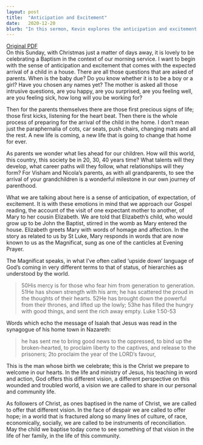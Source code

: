 ```yaml
---
layout: post
title:  "Anticipation and Excitement"
date:   2020-12-20
blurb: "In this sermon, Kevin explores the anticipation and excitement that comes with the expected arrival of a child, drawing parallels with the anticipation of Christmas and the birth of Jesus. He reflects on the Magnificat and its message of God's mercy and the overturning of worldly hierarchies. He calls on the congregation to offer a different vision in the face of despair and division, to be instruments of reconciliation."
---
```

[Original PDF](/assets/pdf/advent42020.pdf)    
On this Sunday, with Christmas just a matter of days away, it is lovely to be celebrating a Baptism in the context of our morning service. I want to begin with the sense of anticipation and excitement that comes with the expected arrival of a child in a house. There are all those questions that are asked of parents. When is the baby due? Do you know whether it is to be a boy or a girl? Have you chosen any names yet? The mother is asked all those intrusive questions, are you happy, are you surprised, are you feeling well, are you feeling sick, how long will you be working for?

Then for the parents themselves there are those first precious signs of life; those first kicks, listening for the heart beat. Then there is the whole process of preparing for the arrival of the child in the home. I don’t mean just the paraphernalia of cots, car seats, push chairs, changing mats and all the rest. A new life is coming, a new life that is going to change that home for ever.

As parents we wonder what lies ahead for our children. How will this world, this country, this society be in 20, 30, 40 years time? What talents will they develop, what career paths will they follow, what relationships will they form? For Visham and Nicola’s parents, as with all grandparents, to see the arrival of your grandchildren is a wonderful milestone in our own journey of parenthood.

What we are talking about here is a sense of anticipation, of expectation, of excitement. It is with these emotions in mind that we approach our Gospel reading, the account of the visit of one expectant mother to another, of Mary to her cousin Elizabeth. We are told that Elizabeth’s child, who would grow up to be John the Baptist, stirred in the womb as Mary entered the house. Elizabeth greets Mary with words of homage and affection. In the story as related to us by St Luke, Mary responds in words that are now known to us as the Magnificat, sung as one of the canticles at Evening Prayer.

The Magnificat speaks, in what I’ve often called ‘upside down’ language of God’s coming in very different terms to that of status, of hierarchies as understood by the world.

> 50His mercy is for those who fear him
from generation to generation.
51He has shown strength with his arm;
he has scattered the proud in the thoughts of their hearts.
52He has brought down the powerful from their thrones,
and lifted up the lowly;
53he has filled the hungry with good things,
and sent the rich away empty. Luke 1:50-53

Words which echo the message of Isaiah that Jesus was read in the synagogue of his home town in Nazareth:

> he has sent me to bring good news to the oppressed,
to bind up the broken-hearted,
to proclaim liberty to the captives,
and release to the prisoners;
2to proclaim the year of the LORD’s favour,

This is the man whose birth we celebrate; this is the Christ we prepare to welcome in our hearts. In the life and ministry of Jesus, his teaching in word and action, God offers this different vision, a different perspective on this wounded and troubled world, a vision we are called to share in our personal and community life.

As followers of Christ, as ones baptised in the name of Christ, we are called to offer that different vision. In the face of despair we are called to offer hope; in a world that is fractured along so many lines of culture, of race, economically, socially, we are called to be instruments of reconciliation. May the child we baptise today come to see something of that vision in the life of her family, in the life of this community.
